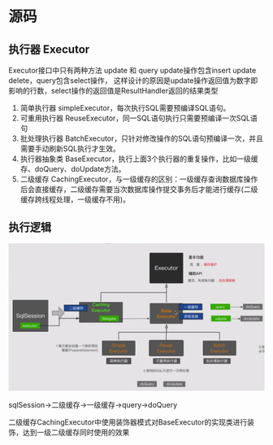 # 源码

## 执行器 Executor

Executor接口中只有两种方法 update 和 query update操作包含insert update delete，query包含select操作，
这样设计的原因是update操作返回值为数字即影响的行数，select操作的返回值是ResultHandler返回的结果类型


1. 简单执行器
simpleExecutor，每次执行SQL需要预编译SQL语句。
2. 可重用执行器
ReuseExecutor，同一SQL语句执行只需要预编译一次SQL语句
3. 批处理执行器
BatchExecutor，只针对修改操作的SQL语句预编译一次，并且需要手动刷新SQL执行才生效。
4. 执行器抽象类
BaseExecutor，执行上面3个执行器的重复操作，比如一级缓存、doQuery、doUpdate方法。
5. 二级缓存
CachingExecutor，与一级缓存的区别：一级缓存查询数据库操作后会直接缓存，二级缓存需要当次数据库操作提交事务后才能进行缓存(二级缓存跨线程处理，一级缓存不用)。

## 执行逻辑

![avatar](pics/执行器执行流程.png)

sqlSession->二级缓存->一级缓存->query->doQuery

二级缓存CachingExecutor中使用装饰器模式对BaseExecutor的实现类进行装饰，达到一级二级缓存同时使用的效果